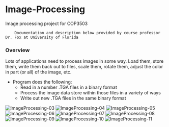 # Image-Processing
Image processing project for COP3503

        Documentation and description below provided by course professor Dr. Fox at University of Florida
### Overview

Lots of applications need to process images in some way. Load them, store them, write them back out to
files, scale them, rotate them, adjust the color in part (or all) of the image, etc. 

- Program does the following:
    - Read in a number .TGA files in a binary format
    - Process the image data store within those files in a variety of ways
    - Write out new .TGA files in the same binary format
    
![ImageProcessing-03](https://user-images.githubusercontent.com/44105687/236579089-23446787-4f79-4343-91b8-e6301a11405c.png)
![ImageProcessing-04](https://user-images.githubusercontent.com/44105687/236579092-ab59fe61-a9eb-4e07-88f6-210d516c4aca.png)
![ImageProcessing-05](https://user-images.githubusercontent.com/44105687/236579096-63447835-d0a1-4767-b5a7-e757319352ad.png)
![ImageProcessing-06](https://user-images.githubusercontent.com/44105687/236579102-25986cd8-a0c5-43e8-93e1-c08e6cb13942.png)
![ImageProcessing-07](https://user-images.githubusercontent.com/44105687/236579113-5db9d8b5-7c39-4043-96d6-3c8c5a185447.png)
![ImageProcessing-08](https://user-images.githubusercontent.com/44105687/236579124-e7bd9ddf-a9f1-463c-a8c1-85bc89f79167.png)
![ImageProcessing-09](https://user-images.githubusercontent.com/44105687/236579141-1a32e4e3-858d-45cd-a96e-c89e9447df6c.png)
![ImageProcessing-10](https://user-images.githubusercontent.com/44105687/236579154-20144d0c-bf69-42b6-aae1-d72147ed1649.png)
![ImageProcessing-11](https://user-images.githubusercontent.com/44105687/236579166-8e0a3875-3cf3-467e-b9d0-b68b00388acc.png)
